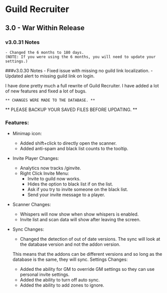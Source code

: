 # Guild Recruiter
## 3.0 - War Within Release

### v3.0.31 Notes
    - Changed the 6 months to 180 days.
    (NOTE: If you were using the 6 months, you will need to update your settings.)
###v3.0.30 Notes
    - Fixed issue with missing no guild link localization.
    - Updated alert to missing guild link on login.

I have done pretty much a full rewrite of Guild Recruiter.  I have added a lot of new features and fixed a lot of bugs.

    ** CHANGES WERE MADE TO THE DATABASE. **
** PLEASE BACKUP YOUR SAVED FILES BEFORE UPDATING. **

### Features:
- Minimap icon:
    - Added shift+click to directly open the scanner.
    - Added anti-spam and black list counts to the tooltip.
- Invite Player Changes:
    - Analytics now tracks /ginvite.
    - Right Click Invite Menu:
        - Invite to guild now works.
        - Hides the option to black list if on the list.
        - Ask if you try to invite someone on the black list.
        - Send your invite message to a player.
- Scanner Changes:
    - Whispers will now show when show whispers is enabled.
    - Invite list and scan data will show after leaving the screen.
- Sync Changes:
    - Changed the detection of out of date versions.
    The sync will look at the database version and not the
    addon version.
    
    This means that the addons can be different versions and
    so long as the database is the same, they will sync.
Settings Changes:
    - Added the ability for GM to override GM settings so they
      can use personal invite settings.
    - Added the ability to turn off auto sync.
    - Added the ability to add zones to ignore.
